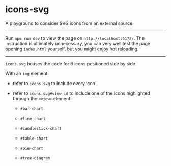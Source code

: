 # icons-svg

A playground to consider SVG icons from an external source.

---

Run `npm run dev` to view the page on `http://localhost:5173/`. The instruction is ultimately unnecessary, you can very well test the page opening `index.html` yourself, but you might enjoy hot reloading.

---

`icons.svg` houses the code for 6 icons positioned side by side.

With an `img` element:

- refer to `icons.svg` to include every icon

- refer to `icons.svg#view-id` to include one of the icons highlighted through the `<view>` element:

  - `#bar-chart`

  - `#line-chart`

  - `#candlestick-chart`

  - `#table-chart`

  - `#pie-chart`

  - `#tree-diagram`
